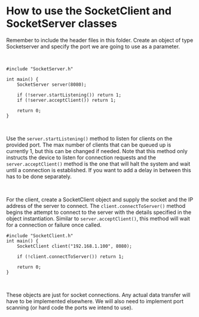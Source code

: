 # How to use the SocketClient and SocketServer classes

Remember to include the header files in this folder.
Create an object of type Socketserver and specify the port we are going to use as a parameter.

<br />

```
#include "SocketServer.h"

int main() {
    SocketServer server(8080);
    
    if (!server.startListening()) return 1;
    if (!server.acceptClient()) return 1;

    return 0;
}
```

<br />

Use the ```server.startListening()``` method to listen for clients on the provided port. 
The max number of clients that can be queued up is currently 1, but this can be changed if needed.
Note that this method only instructs the device to listen for connection requests and the ```server.acceptClient()``` method is the one that will halt the system and wait until a connection is established. 
If you want to add a delay in between this has to be done separately. 

<br />

For the client, create a SocketClient object and supply the socket and the IP address of the server to connect.
The ```client.connectToServer()``` method begins the attempt to connect to the server with the details specified in the object instantiation.
Similar to ```server.acceptClient()```, this method will wait for a connection or failure once called.

```
#include "SocketClient.h"
int main() {
    SocketClient client("192.168.1.100", 8080);

    if (!client.connectToServer()) return 1;

    return 0;
}
```

<br />

These objects are just for socket connections.
Any actual data transfer will have to be implemented elsewhere.
We will also need to implement port scanning (or hard code the ports we intend to use).